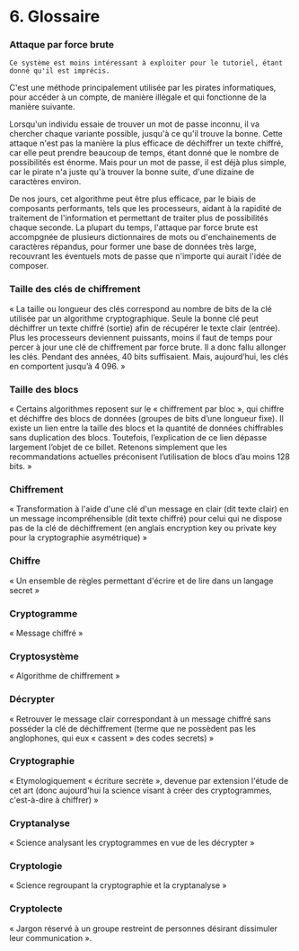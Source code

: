 # 6. Glossaire

### Attaque par force brute

```{Alert}
Ce système est moins intéressant à exploiter pour le tutoriel, étant donné qu'il est imprécis.
```

C'est une méthode principalement utilisée par les pirates informatiques, pour accéder à un compte, de manière illégale et qui fonctionne de la manière suivante.

Lorsqu'un individu essaie de trouver un mot de passe inconnu, il va chercher chaque variante possible, jusqu'à ce qu'il trouve la bonne. Cette attaque n'est pas la manière la plus efficace de déchiffrer un texte chiffré, car elle peut prendre beaucoup de temps, étant donné que le nombre de possibilités est énorme. Mais pour un mot de passe, il est déjà plus simple, car le pirate n'a juste qu'à trouver la bonne suite, d'une dizaine de caractères environ.

De nos jours, cet algorithme peut être plus efficace, par le biais de composants performants, tels que les processeurs, aidant à la rapidité de traitement de l'information et permettant de traiter plus de possibilités chaque seconde. La plupart du temps, l'attaque par force brute est accompgnée de plusieurs dictionnaires de mots ou d'enchainements de caractères répandus, pour former une base de données très large, recouvrant les éventuels mots de passe que n'importe qui aurait l'idée de composer.

### Taille des clés de chiffrement

« La taille ou longueur des clés correspond au nombre de bits de la clé utilisée par un algorithme cryptographique. Seule la bonne clé peut déchiffrer un texte chiffré (sortie) afin de récupérer le texte clair (entrée). Plus les processeurs deviennent puissants, moins il faut de temps pour percer à jour une clé de chiffrement par force brute. Il a donc fallu allonger les clés. Pendant des années, 40 bits suffisaient. Mais, aujourd’hui, les clés en comportent jusqu’à 4 096. »

### Taille des blocs

« Certains algorithmes reposent sur le « chiffrement par bloc », qui chiffre et déchiffre des blocs de données (groupes de bits d’une longueur fixe). Il existe un lien entre la taille des blocs et la quantité de données chiffrables sans duplication des blocs. Toutefois, l’explication de ce lien dépasse largement l’objet de ce billet. Retenons simplement que les recommandations actuelles préconisent l’utilisation de blocs d’au moins 128 bits. »

### Chiffrement

« Transformation à l'aide d'une clé d'un message en clair (dit texte clair) en un message incompréhensible (dit texte chiffré) pour celui qui ne dispose pas de la clé de déchiffrement (en anglais encryption key ou private key pour la cryptographie asymétrique) »

### Chiffre

« Un ensemble de règles permettant d'écrire et de lire dans un langage secret »

### Cryptogramme

« Message chiffré »

### Cryptosystème

« Algorithme de chiffrement »

### Décrypter

« Retrouver le message clair correspondant à un message chiffré sans posséder la clé de déchiffrement (terme que ne possèdent pas les anglophones, qui eux « cassent » des codes secrets) »

### Cryptographie

« Etymologiquement « écriture secrète », devenue par extension l'étude de cet art (donc aujourd'hui la science visant à créer des cryptogrammes, c'est-à-dire à chiffrer) »

### Cryptanalyse

« Science analysant les cryptogrammes en vue de les décrypter »

### Cryptologie

« Science regroupant la cryptographie et la cryptanalyse »

### Cryptolecte

« Jargon réservé à un groupe restreint de personnes désirant dissimuler leur communication ».